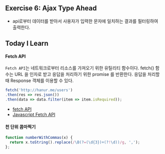 ## Exercise 6: Ajax Type Ahead
- api로부터 데이터를 받아서 사용자가 입력한 문자에 일치하는 결과를 필터링하여 출력한다.

## Today I Learn
#### Fetch API
`Fetch API`는 네트워크로부터 리소스를 가져오기 위한 유틸리티 함수이다.
fetch() 함수는 URL 을 인자로 받고 응답을 처리하기 위한 promise 를 반환한다.
응답을 처리할 때 Response 객체를 이용할 수 있다.

```javascript
fetch('http://hanur.me/users')
.then(res => res.json())
.then(data => data.filter(item => item.isRequired));
```

- [fetch API](https://opentutorials.org/course/3281/20562)
- [Javascript Fetch API](https://medium.com/@kkak10/javascript-fetch-api-e26bfeaad9b6)

#### 천 단위 콤마찍기
```javascript
function numberWithCommas(x) {
  return x.toString().replace(/\B(?=(\d{3})+(?!\d))/g, ',');
};
```
